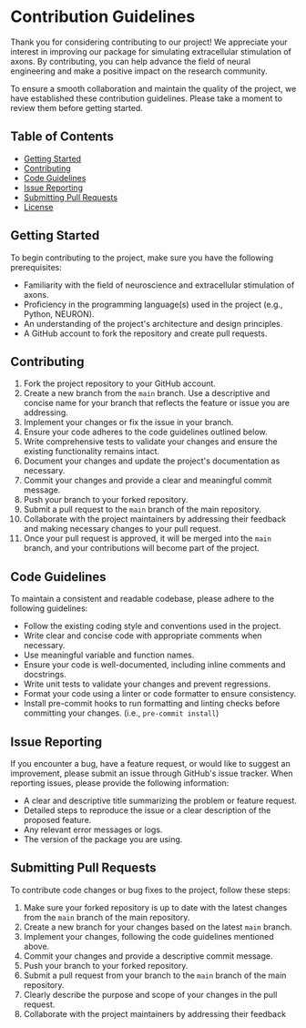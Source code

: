 # Contribution Guidelines

Thank you for considering contributing to our project! We appreciate your interest in improving our package for simulating extracellular stimulation of axons. By contributing, you can help advance the field of neural engineering and make a positive impact on the research community.

To ensure a smooth collaboration and maintain the quality of the project, we have established these contribution guidelines. Please take a moment to review them before getting started.

## Table of Contents
- [Getting Started](#getting-started)
- [Contributing](#contributing)
- [Code Guidelines](#code-guidelines)
- [Issue Reporting](#issue-reporting)
- [Submitting Pull Requests](#submitting-pull-requests)
- [License](#license)

## Getting Started

To begin contributing to the project, make sure you have the following prerequisites:

- Familiarity with the field of neuroscience and extracellular stimulation of axons.
- Proficiency in the programming language(s) used in the project (e.g., Python, NEURON).
- An understanding of the project's architecture and design principles.
- A GitHub account to fork the repository and create pull requests.

## Contributing

1. Fork the project repository to your GitHub account.
2. Create a new branch from the `main` branch. Use a descriptive and concise name for your branch that reflects the feature or issue you are addressing.
3. Implement your changes or fix the issue in your branch.
4. Ensure your code adheres to the code guidelines outlined below.
5. Write comprehensive tests to validate your changes and ensure the existing functionality remains intact.
6. Document your changes and update the project's documentation as necessary.
7. Commit your changes and provide a clear and meaningful commit message.
8. Push your branch to your forked repository.
9. Submit a pull request to the `main` branch of the main repository.
10. Collaborate with the project maintainers by addressing their feedback and making necessary changes to your pull request.
11. Once your pull request is approved, it will be merged into the `main` branch, and your contributions will become part of the project.

## Code Guidelines

To maintain a consistent and readable codebase, please adhere to the following guidelines:

- Follow the existing coding style and conventions used in the project.
- Write clear and concise code with appropriate comments when necessary.
- Use meaningful variable and function names.
- Ensure your code is well-documented, including inline comments and docstrings.
- Write unit tests to validate your changes and prevent regressions.
- Format your code using a linter or code formatter to ensure consistency.
- Install pre-commit hooks to run formatting and linting checks before committing your changes. (i.e., `pre-commit install`)

## Issue Reporting

If you encounter a bug, have a feature request, or would like to suggest an improvement, please submit an issue through GitHub's issue tracker. When reporting issues, please provide the following information:

- A clear and descriptive title summarizing the problem or feature request.
- Detailed steps to reproduce the issue or a clear description of the proposed feature.
- Any relevant error messages or logs.
- The version of the package you are using.

## Submitting Pull Requests

To contribute code changes or bug fixes to the project, follow these steps:

1. Make sure your forked repository is up to date with the latest changes from the `main` branch of the main repository.
2. Create a new branch for your changes based on the latest `main` branch.
3. Implement your changes, following the code guidelines mentioned above.
4. Commit your changes and provide a descriptive commit message.
5. Push your branch to your forked repository.
6. Submit a pull request from your branch to the `main` branch of the main repository.
7. Clearly describe the purpose and scope of your changes in the pull request.
8. Collaborate with the project maintainers by addressing their feedback
